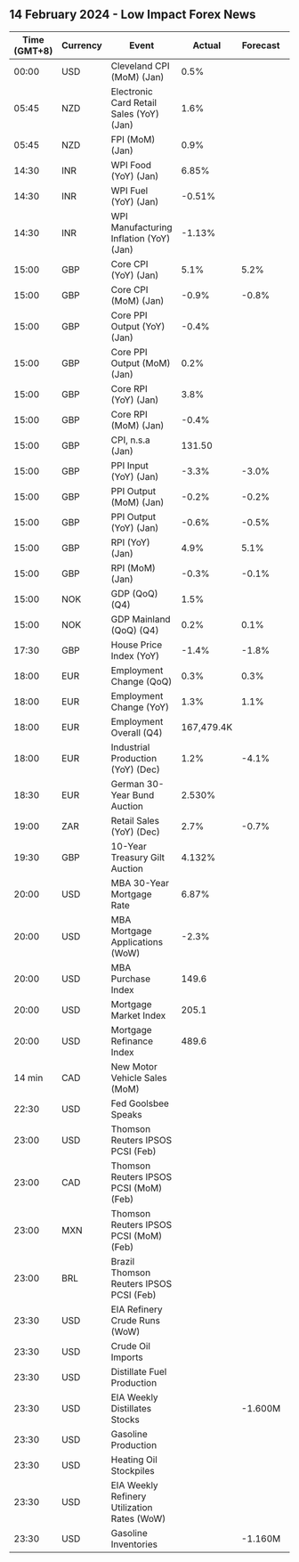 ## 14 February 2024 - Low Impact Forex News

| Time (GMT+8) | Currency | Event | Actual | Forecast | Previous |
|------|----------|-------|--------|----------|----------|
| 00:00 | USD | Cleveland CPI (MoM) (Jan) | 0.5% |  | 0.3% |
| 05:45 | NZD | Electronic Card Retail Sales (YoY) (Jan) | 1.6% |  | -0.6% |
| 05:45 | NZD | FPI (MoM) (Jan) | 0.9% |  | -0.1% |
| 14:30 | INR | WPI Food (YoY) (Jan) | 6.85% |  | 9.38% |
| 14:30 | INR | WPI Fuel (YoY) (Jan) | -0.51% |  | -2.41% |
| 14:30 | INR | WPI Manufacturing Inflation (YoY) (Jan) | -1.13% |  | -0.71% |
| 15:00 | GBP | Core CPI (YoY) (Jan) | 5.1% | 5.2% | 5.1% |
| 15:00 | GBP | Core CPI (MoM) (Jan) | -0.9% | -0.8% | 0.6% |
| 15:00 | GBP | Core PPI Output (YoY) (Jan) | -0.4% |  | 0.0% |
| 15:00 | GBP | Core PPI Output (MoM) (Jan) | 0.2% |  | -0.1% |
| 15:00 | GBP | Core RPI (YoY) (Jan) | 3.8% |  | 4.0% |
| 15:00 | GBP | Core RPI (MoM) (Jan) | -0.4% |  | 0.4% |
| 15:00 | GBP | CPI, n.s.a (Jan) | 131.50 |  | 132.20 |
| 15:00 | GBP | PPI Input (YoY) (Jan) | -3.3% | -3.0% | -2.1% |
| 15:00 | GBP | PPI Output (MoM) (Jan) | -0.2% | -0.2% | -0.5% |
| 15:00 | GBP | PPI Output (YoY) (Jan) | -0.6% | -0.5% | 0.1% |
| 15:00 | GBP | RPI (YoY) (Jan) | 4.9% | 5.1% | 5.2% |
| 15:00 | GBP | RPI (MoM) (Jan) | -0.3% | -0.1% | 0.5% |
| 15:00 | NOK | GDP (QoQ) (Q4) | 1.5% |  | 1.5% |
| 15:00 | NOK | GDP Mainland (QoQ) (Q4) | 0.2% | 0.1% | 0.1% |
| 17:30 | GBP | House Price Index (YoY) | -1.4% | -1.8% | -2.1% |
| 18:00 | EUR | Employment Change (QoQ) | 0.3% | 0.3% | 0.2% |
| 18:00 | EUR | Employment Change (YoY) | 1.3% | 1.1% | 1.3% |
| 18:00 | EUR | Employment Overall (Q4) | 167,479.4K |  | 166,966.1K |
| 18:00 | EUR | Industrial Production (YoY) (Dec) | 1.2% | -4.1% | -5.4% |
| 18:30 | EUR | German 30-Year Bund Auction | 2.530% |  | 2.470% |
| 19:00 | ZAR | Retail Sales (YoY) (Dec) | 2.7% | -0.7% | -1.0% |
| 19:30 | GBP | 10-Year Treasury Gilt Auction | 4.132% |  | 3.973% |
| 20:00 | USD | MBA 30-Year Mortgage Rate | 6.87% |  | 6.80% |
| 20:00 | USD | MBA Mortgage Applications (WoW) | -2.3% |  | 3.7% |
| 20:00 | USD | MBA Purchase Index | 149.6 |  | 153.5 |
| 20:00 | USD | Mortgage Market Index | 205.1 |  | 210.0 |
| 20:00 | USD | Mortgage Refinance Index | 489.6 |  | 500.2 |
| 14 min | CAD | New Motor Vehicle Sales (MoM) |  |  | 143.7K |
| 22:30 | USD | Fed Goolsbee Speaks |  |  |  |
| 23:00 | USD | Thomson Reuters IPSOS PCSI (Feb) |  |  | 52.90 |
| 23:00 | CAD | Thomson Reuters IPSOS PCSI (MoM) (Feb) |  |  | 49.46 |
| 23:00 | MXN | Thomson Reuters IPSOS PCSI (MoM) (Feb) |  |  | 55.74 |
| 23:00 | BRL | Brazil Thomson Reuters IPSOS PCSI (Feb) |  |  | 56.12 |
| 23:30 | USD | EIA Refinery Crude Runs (WoW) |  |  | -0.008M |
| 23:30 | USD | Crude Oil Imports |  |  | 1.600M |
| 23:30 | USD | Distillate Fuel Production |  |  | -0.028M |
| 23:30 | USD | EIA Weekly Distillates Stocks |  | -1.600M | -3.220M |
| 23:30 | USD | Gasoline Production |  |  | -0.270M |
| 23:30 | USD | Heating Oil Stockpiles |  |  | -0.222M |
| 23:30 | USD | EIA Weekly Refinery Utilization Rates (WoW) |  |  | -0.5% |
| 23:30 | USD | Gasoline Inventories |  | -1.160M | -3.145M |
